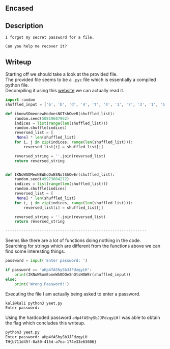## Encased

## Description
```
I forgot my secret password for a file.

Can you help me recover it?
```

## Writeup

Starting off we should take a look at the provided file. <br/>
The provided file seems to be a `.pyc` file which is essentially a compiled python file. <br/>
Decompiling it using this [website](https://www.toolnb.com/tools-lang-en/pyc.html) we can actually read it. <br/>
```py
import random
shuffled_input = ['6', 'b', 'd', '4', 'T', '4', '1', '7', '3', '1', '5', '1', '-', '5', '-', '1', '0', 'e', '7', 'H', '4', '6', '3', 'e', 'a', 'd', '7', '}', '0', '3', 'a', 'f', '6', 'e', 'a', '8', '-', '-', '{', '0']

def iknowSOmeonewHodoesNOTshOweR(shuffled_list):
    random.seed(50819607962)
    indices = list(range(len(shuffled_list)))
    random.shuffle(indices)
    reversed_list = [
     None] * len(shuffled_list)
    for i, j in zip(indices, range(len(shuffled_list))):
        reversed_list[i] = shuffled_list[j]

    reversed_string = ''.join(reversed_list)
    return reversed_string


def IKNoWSOMeoNEWhoDoESNotShOwEr(shuffled_list):
    random.seed(49973004272)
    indices = list(range(len(shuffled_list)))
    random.shuffle(indices)
    reversed_list = [
     None] * len(shuffled_list)
    for i, j in zip(indices, range(len(shuffled_list))):
        reversed_list[i] = shuffled_list[j]

    reversed_string = ''.join(reversed_list)
    return reversed_string

--------------------------------------------------------------
```

Seems like there are a lot of functions doing nothing in the code. <br/>
Searching for strings which are different from the functions above we can find some interesting things. <br/>
```py
password = input('Enter password: ')

if password == 'aHp4fAShySbJJFdzqyLH':
    print(IKNoWSomEoneWh0DOeSnOtsHOWEr(shuffled_input))
else:
    print('Wrong Password!')
```

Executing the file I am actually being asked to enter a password. <br/>
```sh
kali@kali python3 yeet.py 
Enter password: 
```

Using the hardcoded password `aHp4fAShySbJJFdzqyLH` I was able to obtain the flag which concludes this writeup. <br/>
```sh
python3 yeet.py 
Enter password: aHp4fAShySbJJFdzqyLH
TH{b711d45f-0a80-415d-a7ea-174e33e63606}
```

